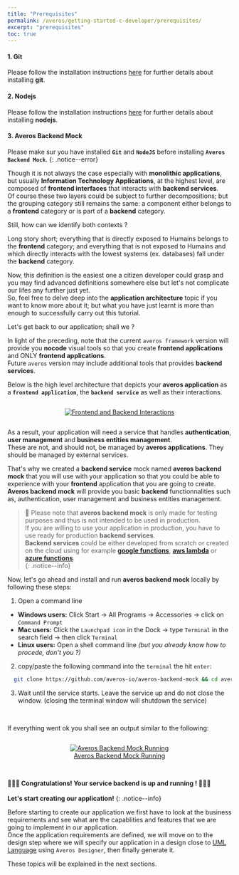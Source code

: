 ```yaml
---
title: "Prerequisites"
permalink: /averos/getting-started-c-developer/prerequisites/
excerpt: "prerequisites"
toc: true
---
```


#### **1. Git**

Please follow the installation instructions [here](https://git-scm.com/downloads "git") for further details about installing **git**.


#### **2. Nodejs**

Please follow the installation instructions [here](https://nodejs.org/ "Nodejs") for further details about installing **nodejs**.


#### **3. Averos Backend Mock**

>
Please make sur you have installed **`Git`** and **`NodeJS`** before installing **`Averos Backend Mock`**.
{: .notice--error}

Though it is not always the case especially with **monolithic applications**, but usually **Information Technology Applications**, at the highest level, are composed of **frontend interfaces** that interacts with **backend services**.<br/>
Of course these two layers could be subject to further decompositions; but the grouping category still remains the same: a component either belongs to a **frontend** category or is part of a **backend** category.<br/>

Still, how can we identify both contexts ?

Long story short; everything that is directly exposed to Humains belongs to the **frontend** category; and everything that is not exposed to Humains and which directly interacts with the lowest systems (ex. databases) fall under the **backend** category.<br/>

Now, this definition is the easiest one a citizen developer could grasp and you may find advanced definitions somewhere else but let's not complicate our lifes any further just yet.<br/> 
So, feel free to delve deep into the **application architecture** topic if you want to know more about it; but what you have just learnt is more than enough to successfully carry out this tutorial.<br/>

Let's get back to our application; shall we ?<br/>

In light of the preceding, note that the current `averos framework` version will provide you **nocode** visual tools so that you create **frontend applications** and ONLY **frontend applications**. <br/>
Future `averos` version may include additional tools that provides **backend services**.<br/>

Below is the high level architecture that depicts your **averos application** as a **`frontend application`**, the **`backend service`** as well as their interactions.<br/>

<div style="display: flex;flex-direction: row;justify-content: center;">
  <figure align="center">
    <a href="{{ site.baseurl }}/assets/tutorial/c-developer/1-frontend-backend-interaction.png">
      <img src="{{ site.baseurl }}/assets/tutorial/c-developer/1-frontend-backend-interaction.png" alt="Frontend and Backend Interactions">
    </a>
  </figure>
</div>


As a result, your application will need a service that handles **authentication**, **user management** and **business entities management**.<br/>
These are not, and should not, be managed by **averos applications**. They should be managed by external services.<br/>

That's why we created a **backend service** mock named **averos backend mock** that you will use with your application so that you could be able to experience with your **frontend** application that you are going to create.<br/>
**Averos backend mock** will provide you basic **backend** functionnalities such as, authentication, user management and business entities management.<br/>

>🔖 Please note that **averos backend mock** is only made for testing purposes and thus is not intended to be used in production.<br/>
If you are willing to use your application in production, you have to use ready for production **backend services**.<br/>
**Backend services** could be either developed from scratch or created on the cloud using for example [**google functions**](https://cloud.google.com/functions "Google Functions"), [**aws lambda**](https://aws.amazon.com/lambda/ "AWS Lambda") or [**azure functions**](https://azure.microsoft.com/en-us/products/functions "Azure Functions").<br/>
{: .notice--info}


Now, let's go ahead and install and run **averos backend mock** locally by following these steps:

1.  Open a command line 
  - **Windows users:** Click Start → All Programs → Accessories → click on `Command Prompt` 
  - **Mac users:**  Click the `Launchpad icon` in the Dock → type `Terminal` in the search field → then click `Terminal`
  - **Linux users:** Open a shell command line _(but you already know how to procede, don't you ?)_

2. copy/paste the following command into the `terminal` the hit `enter`:
```bash
  git clone https://github.com/averos-io/averos-backend-mock && cd averos-backend-mock && npm install && npm start
 ```

 3. Wait until the service starts. Leave the service up and do not close the window. (closing the terminal window will shutdown the service)

<br/>

 If everything went ok you shall see an output similar to the following:

<div style="display: flex;flex-direction: row;justify-content: center;">
  <figure align="center">
    <a href="{{ site.baseurl }}/assets/tutorial/c-developer/2-averos-backend-mock-running.png">
      <img src="{{ site.baseurl }}/assets/tutorial/c-developer/2-averos-backend-mock-running.png" alt="Averos Backend Mock Running">
      <figcaption>Averos Backend Mock Running</figcaption>
    </a>
  </figure>
</div>

<br/>

**🎉🎉🎉 Congratulations! Your service backend is up and running ! 🎉🎉🎉**<br/><br/>
**Let's start creating our application!**
{: .notice--info}

Before starting to create our application we first have to look at the business requirements and see what are the capablities and features that we are going to implement in our application. <br/>
Once the application requirements are defined, we will move on to the design step where we will specify our application in a design close to [UML Language](https://en.wikipedia.org/wiki/Unified_Modeling_Language "UML Language") using `Averos Designer`, then finally generate it. <br/> 

These topics will be explained in the next sections.
